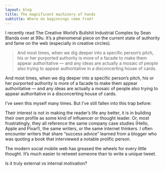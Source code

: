 ```yaml
---
layout: blog
title: The magnificent machinery of hands
subtitle: Where do beginnings come from?
---
```


I recently read The Creative World’s Bullshit Industrial Complex by Sean Blanda over at 99u. It’s a phenomenal piece on the current state of authority and fame on the web (especially in creative circles).

>And most times, when we dig deeper into a specific person’s pitch, his or her purported authority is more of a facade to make them appear authoritative — and any ideas are actually a mosaic of people also trying to appear authoritative in a disconcerting house of cards.

And most times, when we dig deeper into a specific person’s pitch, his or her purported authority is more of a facade to make them appear authoritative — and any ideas are actually a mosaic of people also trying to appear authoritative in a disconcerting house of cards.

I’ve seen this myself many times. But I’ve still fallen into this trap before:

Their interest is not in making the reader’s life any better, it is in building their own profile as some kind of influencer or thought leader. Or, most frustratingly, they all reference the same company case studies (Hello, Apple and Pixar!), the same writers, or the same internet thinkers. I often encounter writers that share “success advice” learned from a blogger who was quoting a book that interviewed a notable prolific person.

The modern social mobile web has greased the wheels for every little thought. It’s much easier to retweet someone than to write a unique tweet.

Is it truly external vs internal motivation?